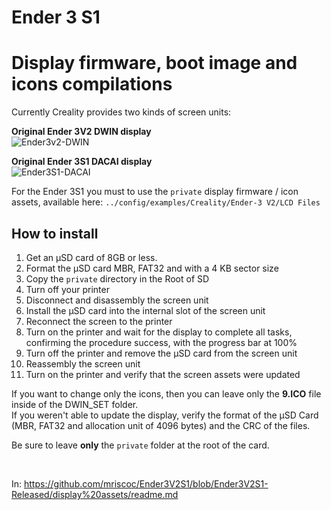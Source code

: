 # Ender 3 S1

# Display firmware, boot image and icons compilations

Currently Creality provides two kinds of screen units:

**Original Ender 3V2 DWIN display**  
![Ender3v2-DWIN](https://user-images.githubusercontent.com/2745567/156829365-a58a3afc-77e3-40b9-9e16-5edfe3073de8.jpg)

**Original Ender 3S1 DACAI display**  
![Ender3S1-DACAI](https://user-images.githubusercontent.com/2745567/156829472-2c38a4ab-bdde-4c21-b78f-a30692c96500.jpg)

For the Ender 3S1 you must to use the `private` display firmware / icon assets, available here: `../config/examples/Creality/Ender-3 V2/LCD Files`


## How to install
1. Get an µSD card of 8GB or less.
1. Format the µSD card MBR, FAT32 and with a 4 KB sector size
1. Copy the `private` directory in the Root of SD
1. Turn off your printer
1. Disconnect and disassembly the screen unit
1. Install the µSD card into the internal slot of the screen unit
1. Reconnect the screen to the printer
1. Turn on the printer and wait for the display to complete all tasks, confirming the procedure success, with the progress bar at 100%
1. Turn off the printer and remove the µSD card from the screen unit
1. Reassembly the screen unit 
1. Turn on the printer and verify that the screen assets were updated
  
If you want to change only the icons, then you can leave only the **9.ICO** file inside of the DWIN_SET folder.  
If you weren't able to update the display, verify the format of the µSD Card (MBR, FAT32 and allocation unit of 4096 bytes) and the CRC of the files.
  
Be sure to leave **only** the `private` folder at the root of the card.  
  
<br>

In: https://github.com/mriscoc/Ender3V2S1/blob/Ender3V2S1-Released/display%20assets/readme.md
